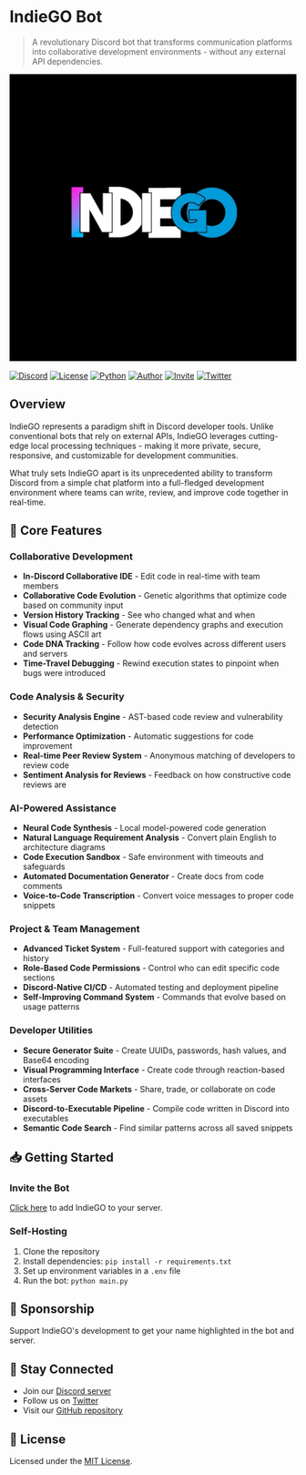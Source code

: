 # IndieGO Bot

> A revolutionary Discord bot that transforms communication platforms into collaborative development environments - without any external API dependencies.

![IndieGO Banner](IndieGO.JPG)

[![Discord](https://img.shields.io/discord/1292805470117171231)](https://discord.gg/9bPsjgnJ5v)
[![License](https://img.shields.io/badge/license-Boost%201.0-lightgrey)](LICENSE)
[![Python](https://img.shields.io/badge/python-3.9%2B-blue)](https://www.python.org/downloads/)
[![Author](https://img.shields.io/badge/author-Drago-purple)](https://github.com/Drago-03)
[![Invite](https://img.shields.io/badge/invite-IndieGO-green)](https://discord.com/oauth2/authorize?client_id=1304755116255088670)
[![Twitter](https://img.shields.io/twitter/follow/Drago?style=social)](https://twitter.com/_gear_head_03_)

## Overview

IndieGO represents a paradigm shift in Discord developer tools. Unlike conventional bots that rely on external APIs, IndieGO leverages cutting-edge local processing techniques - making it more private, secure, responsive, and customizable for development communities.

What truly sets IndieGO apart is its unprecedented ability to transform Discord from a simple chat platform into a full-fledged development environment where teams can write, review, and improve code together in real-time.

## 🌟 Core Features

### Collaborative Development
- **In-Discord Collaborative IDE** - Edit code in real-time with team members
- **Collaborative Code Evolution** - Genetic algorithms that optimize code based on community input
- **Version History Tracking** - See who changed what and when
- **Visual Code Graphing** - Generate dependency graphs and execution flows using ASCII art
- **Code DNA Tracking** - Follow how code evolves across different users and servers
- **Time-Travel Debugging** - Rewind execution states to pinpoint when bugs were introduced

### Code Analysis & Security
- **Security Analysis Engine** - AST-based code review and vulnerability detection
- **Performance Optimization** - Automatic suggestions for code improvement
- **Real-time Peer Review System** - Anonymous matching of developers to review code
- **Sentiment Analysis for Reviews** - Feedback on how constructive code reviews are

### AI-Powered Assistance
- **Neural Code Synthesis** - Local model-powered code generation
- **Natural Language Requirement Analysis** - Convert plain English to architecture diagrams
- **Code Execution Sandbox** - Safe environment with timeouts and safeguards
- **Automated Documentation Generator** - Create docs from code comments
- **Voice-to-Code Transcription** - Convert voice messages to proper code snippets

### Project & Team Management
- **Advanced Ticket System** - Full-featured support with categories and history
- **Role-Based Code Permissions** - Control who can edit specific code sections
- **Discord-Native CI/CD** - Automated testing and deployment pipeline
- **Self-Improving Command System** - Commands that evolve based on usage patterns

### Developer Utilities
- **Secure Generator Suite** - Create UUIDs, passwords, hash values, and Base64 encoding
- **Visual Programming Interface** - Create code through reaction-based interfaces
- **Cross-Server Code Markets** - Share, trade, or collaborate on code assets
- **Discord-to-Executable Pipeline** - Compile code written in Discord into executables
- **Semantic Code Search** - Find similar patterns across all saved snippets

## 📥 Getting Started

### Invite the Bot
[Click here](https://discord.com/oauth2/authorize?client_id=1304755116255088670) to add IndieGO to your server.

### Self-Hosting
1. Clone the repository
2. Install dependencies: `pip install -r requirements.txt`
3. Set up environment variables in a `.env` file
4. Run the bot: `python main.py`

## 🤝 Sponsorship

Support IndieGO's development to get your name highlighted in the bot and server.

## 📢 Stay Connected

- Join our [Discord server](https://discord.gg/9bPsjgnJ5v)
- Follow us on [Twitter](https://twitter.com/_gear_head_03_)
- Visit our [GitHub repository](https://github.com/Drago-03/IndieGo)

## 📄 License

Licensed under the [MIT License](LICENSE).